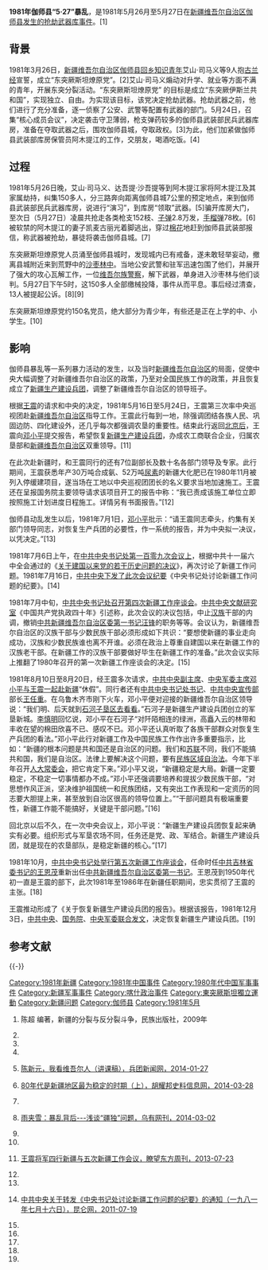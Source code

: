 **1981年伽师县“5·27”暴乱**，是1981年5月26月至5月27日在[新疆维吾尔自治区](../Page/新疆维吾尔自治区.md "wikilink")[伽师县发生的抢劫武器库事件](https://zh.wikipedia.org/wiki/伽师县 "wikilink")。\[1\]

## 背景

1981年3月26日，[新疆维吾尔自治区](../Page/新疆维吾尔自治区.md "wikilink")[伽师县回乡](https://zh.wikipedia.org/wiki/伽师县 "wikilink")[知识青年](../Page/知识青年.md "wikilink")艾山·司马义等9人抱[古兰经](../Page/古兰经.md "wikilink")宣誓，成立“东突厥斯坦燎原党”。\[2\]艾山·司马义煽动对升学、就业等方面不满的青年，开展东突分裂活动。“东突厥斯坦燎原党”
的目标是成立“东突厥伊斯兰共和国”，实现独立、自由。为实现该目标，该党决定抢劫武器。抢劫武器之前，他们进行了充分准备，逐一侦察了公安、武警等配置有武器的部门。5月24日，召集“核心成员会议”，决定袭击守卫薄弱，枪支弹药较多的伽师县武装部民兵武器库房，准备在夺取武器之后，围攻伽师县城，夺取政权。\[3\]为此，他们加紧做伽师县武装部库房保管员阿木提江的工作，交朋友，喝酒吃饭。\[4\]

## 过程

1981年5月26日晚，艾山·司马义、达吾提·沙吾提等到阿木提江家将阿木提江及其家属劫持，纠集150多人，分三路奔向距离伽师县城7公里的预定地点，来到伽师县武装部民兵武器库房，说进行“演习”，到库房“领取”武器。\[5\]骗开库房大门，至次日（5月27日）凌晨共抢走各类枪支152枝、[子弹](https://zh.wikipedia.org/wiki/子弹 "wikilink")2.8万发，[手榴弹](../Page/手榴弹.md "wikilink")78枚。\[6\]被软禁的阿木提江的妻子凯麦古丽光着脚逃出，穿过[棉花](../Page/棉花.md "wikilink")地赶到伽师县武装部报信，称武器被抢劫，暴徒将袭击伽师县城。\[7\]

东突厥斯坦燎原党人员涌至伽师县城时，发现城内已有戒备，遂未敢轻举妄动，撤离县城附近来到荒野中的[沙枣林中](https://zh.wikipedia.org/wiki/沙枣 "wikilink")。当地公安武警和驻军迅速包围了他们，并展开了强大的攻心瓦解工作，一位[维吾尔族](../Page/维吾尔族.md "wikilink")[警察](../Page/警察.md "wikilink")，解下武器，单身进入沙枣林与他们谈判。5月27日下午5时，这150多人全部缴械投降，事件从而平息。事后经过清查，13人被提起公诉。\[8\]\[9\]

东突厥斯坦燎原党约150名党员，绝大部分为青少年，有些还是正在上学的中、小学生。\[10\]

## 影响

伽师县暴乱等一系列暴力活动的发生，以及当时[新疆维吾尔自治区](../Page/新疆维吾尔自治区.md "wikilink")的局面，促使中央大幅调整了对新疆维吾尔自治区的政策，乃至对全国民族工作的政策，并且恢复成立了[新疆生产建设兵团](../Page/新疆生产建设兵团.md "wikilink")，调整了新疆维吾尔自治区的领导班子。

根据[王震](../Page/王震.md "wikilink")的请求和中央的决定，1981年5月16日至5月24日，王震第三次率中央巡视团赴[新疆维吾尔自治区](../Page/新疆维吾尔自治区.md "wikilink")指导工作。王震此行每到一地，除强调团结各族人民、巩固边防、四化建设外，还几乎每次都强调农垦的重要性。结束此行返回[北京后](https://zh.wikipedia.org/wiki/北京 "wikilink")，王震向[邓小平](../Page/邓小平.md "wikilink")提交报告，希望恢复[新疆生产建设兵团](../Page/新疆生产建设兵团.md "wikilink")，办成农工商联合企业，归属农垦部和[新疆维吾尔自治区](../Page/新疆维吾尔自治区.md "wikilink")双重领导。\[11\]

在此次赴新疆时，和王震同行的还有7位副部长及数十名各部门领导及专家。此行期间，王震获悉年产30万吨合成氨、52万吨[尿素](../Page/尿素.md "wikilink")的新疆大化肥已在1980年11月被列入停缓建项目，遂当场在工地以中央巡视团团长的名义要求当地加速施工。王震还在呈报国务院主要领导请求该项目开工的报告中称：“我已责成该施工单位立即按照施工计划进度日程施工。详情另有书面报告。”\[12\]

伽师县动乱发生以后，1981年7月1日，[邓小平](../Page/邓小平.md "wikilink")批示：“请王震同志牵头，约集有关部门领导同志，对恢复生产兵团的必要性，作一系统的报告，并为中央拟一决议，以凭决定。”\[13\]

1981年7月6日上午，在[中共中央书记处第一百零九次会议上](https://zh.wikipedia.org/wiki/中共中央书记处 "wikilink")，根据中共十一届六中全会通过的《[关于建国以来党的若干历史问题的决议](../Page/关于建国以来党的若干历史问题的决议.md "wikilink")》，再次讨论了新疆工作问题。1981年7月16日，[中共中央下发了此次会议纪要](https://zh.wikipedia.org/wiki/中共中央 "wikilink")《中央书记处讨论新疆工作问题的纪要》。\[14\]

1981年7月中旬，[中共中央书记处召开第四次新疆工作座谈会](https://zh.wikipedia.org/wiki/中共中央书记处 "wikilink")。[中共中央文献研究室](../Page/中共中央文献研究室.md "wikilink")《中国共产党执政四十年》引述称，此次会议的决议包括，中止[汉族](../Page/汉族.md "wikilink")干部的内调，撤销[中共新疆维吾尔自治区委第一书记](https://zh.wikipedia.org/wiki/中共新疆维吾尔自治区委 "wikilink")[汪锋](../Page/汪锋.md "wikilink")的职务等等。会议认为，新疆维吾尔自治区的汉族干部与少数民族干部必须形成如下共识：“要想使新疆的事业走向成功，汉族和少数民族谁也离不开谁。必须在政治上尊重自建国以来在新疆工作的汉族老干部。在新疆工作的汉族干部要做好毕生在新疆工作的准备。”此次会议实际上推翻了1980年召开的第一次新疆工作座谈会的决定。\[15\]

1981年8月10日至8月20日，经王震多次请求，[中共中央副主席](https://zh.wikipedia.org/wiki/中共中央副主席 "wikilink")、[中央军委主席邓小平与王震一起赴新疆](https://zh.wikipedia.org/wiki/中央军委主席 "wikilink")“休假”。同行者还有[中共中央书记处书记](https://zh.wikipedia.org/wiki/中共中央书记处书记 "wikilink")、[中共中央宣传部](../Page/中共中央宣传部.md "wikilink")部长[王任重](../Page/王任重.md "wikilink")。在乌鲁木齐市刚下火车，邓小平便对迎接的新疆维吾尔自治区领导说：“我们明、后天就到[石河子垦区去看看](https://zh.wikipedia.org/wiki/石河子 "wikilink")。”石河子是新疆生产建设兵团创立的军垦新城。[李慎明](../Page/李慎明.md "wikilink")回忆说，邓小平在石河子“对阡陌相连的绿洲，高矗入云的林带和丰收在望的棉田欣喜不已、感叹不已。邓小平还认真听取了各族干部群众对恢复生产兵团的看法。”邓小平此行对新疆工作及中国民族工作作出许多重要指示，比如：“新疆的根本问题是共和国还是自治区的问题。我们和[苏联](../Page/苏联.md "wikilink")不同，我们不能搞共和国，我们是自治区。法律上要解决这个问题，要有[民族区域自治法](https://zh.wikipedia.org/wiki/民族区域自治法 "wikilink")。今年下半年召开[人大常委会](https://zh.wikipedia.org/wiki/全国人大常委会 "wikilink")，把它肯定下来。”邓小平又说，“新疆稳定是大局。新疆一定要稳定，不稳定一切事情都办不成。”邓小平还强调要培养和提拔少数民族干部，“对思想作风正派，坚决维护祖国统一和民族团结，又有突出工作表现和一定资历的同志要大胆提上来，甚至放到自治区很高的领导位置上。”“干部问题具有极端重要性，新疆工作能不能搞好，关键是干部问题。”\[16\]

回北京以后不久，在一次中央会议上，邓小平说：“新疆生产建设兵团恢复起来确实有必要。组织形式与军垦农场不同，任务还是党、政、军结合。新疆生产建设兵团，就是现在的农垦部队，是稳定新疆的核心。”\[17\]

1981年10月，[中共中央书记处举行第五次新疆工作座谈会](https://zh.wikipedia.org/wiki/中共中央书记处 "wikilink")，任命时任[中共吉林省委书记的](https://zh.wikipedia.org/wiki/中共吉林省委 "wikilink")[王恩茂](../Page/王恩茂.md "wikilink")重新出任[中共新疆维吾尔自治区委第一书记](https://zh.wikipedia.org/wiki/中共新疆维吾尔自治区委 "wikilink")。王恩茂到1950年代初一直是王震的部下，此次1981年至1986年在新疆任职期间，忠实贯彻了王震的主张。\[18\]

王震推动形成了《关于恢复新疆生产建设兵团的报告》。根据该报告，1981年12月3日，[中共中央](https://zh.wikipedia.org/wiki/中共中央 "wikilink")、[国务院](../Page/中华人民共和国国务院.md "wikilink")、[中央军委联合发文](https://zh.wikipedia.org/wiki/中央军委 "wikilink")，决定恢复新疆生产建设兵团。\[19\]

## 参考文献

{{-}}

[Category:1981年新疆](https://zh.wikipedia.org/wiki/Category:1981年新疆 "wikilink")
[Category:1981年中国事件](https://zh.wikipedia.org/wiki/Category:1981年中国事件 "wikilink")
[Category:1980年代中国军事事件](https://zh.wikipedia.org/wiki/Category:1980年代中国军事事件 "wikilink")
[Category:新疆军事事件](https://zh.wikipedia.org/wiki/Category:新疆军事事件 "wikilink")
[Category:喀什政治事件](https://zh.wikipedia.org/wiki/Category:喀什政治事件 "wikilink")
[Category:東突厥斯坦獨立運動](https://zh.wikipedia.org/wiki/Category:東突厥斯坦獨立運動 "wikilink")
[Category:新疆问题](https://zh.wikipedia.org/wiki/Category:新疆问题 "wikilink")
[Category:伽师县](https://zh.wikipedia.org/wiki/Category:伽师县 "wikilink")
[Category:1981年5月](https://zh.wikipedia.org/wiki/Category:1981年5月 "wikilink")

1.  陈超 编著，新疆的分裂与反分裂斗争，民族出版社，2009年

2.
3.
4.
5.  [陈新元，我看维吾尔人（讲课稿），兵团新闻网，2014-01-27](http://www.bt.chinanews.com/Article/jishi/201401/319497.html)


6.  [80年代是新疆地区最为稳定的时期（上），胡耀邦史料信息网，2014-03-28](http://www.hybsl.cn/zt/smnhy/ssssss1/2014-03-28/45497.html)

7.
8.  [雨夹雪：暴乱背后---浅谈“疆独”问题，乌有网刊，2014-03-02](http://www.wyzxwk.com/Article/lishi/2013/10/308142.html)


9.
10.
11. [王震将军四行新疆与五次新疆工作会议，瞭望东方周刊，2013-07-23](http://www.guancha.cn/BingWangDongFangZhouKan/2013_07_23_160161_s.shtml)

12.
13.
14. [中共中央关于转发《中央书记处讨论新疆工作问题的纪要》的通知（一九八一年七月十六日），昆仑网，2011-07-19](http://www.xjkunlun.cn/dswx/dszl/2011/2151307.htm)

15.
16.
17.
18.
19.